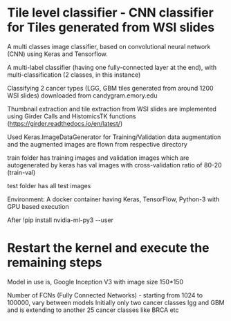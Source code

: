 # Tile level classifier - CNN classifier for Tiles generated from WSI slides 

A multi classes image classifier, based on convolutional neural network (CNN) using Keras and Tensorflow. 

A multi-label classifier (having one fully-connected layer at the end), with multi-classification (2 classes, in this instance)

Classifying 2 cancer types (LGG, GBM tiles generated from around 1200 WSI slides) downloaded from candygram.emory.edu

Thumbnail extraction and tile extraction from WSI slides are implemented using Girder Calls and HistomicsTK functions (https://girder.readthedocs.io/en/latest/)

Used Keras.ImageDataGenerator for Training/Validation data augmentation and the augmented images are flown from respective directory

train folder has training images and validation images which are autogenerated by keras has val images with cross-validation ratio of 80-20 (train-val)  

test folder has all test images 

Environment: A docker container having Keras, TensorFlow, Python-3 with GPU based execution

After !pip install nvidia-ml-py3 --user
# Restart the kernel and execute the remaining steps 

Model in use is, Google Inception V3 with image size 150*150

Number of FCNs (Fully Connected Networks) - starting from 1024 to 100000, vary between models
Initially only two cancer classes lgg and GBM and is extending to another 25 cancer classes like BRCA etc
